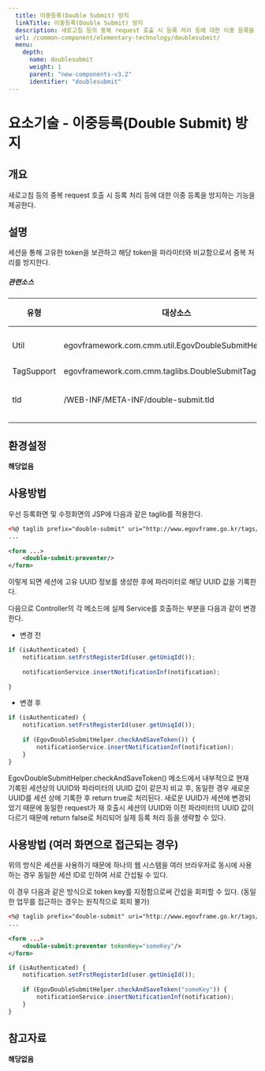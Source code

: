 ```yaml
---
  title: 이중등록(Double Submit) 방지
  linkTitle: 이중등록(Double Submit) 방지
  description: 새로고침 등의 중복 request 호출 시 등록 처리 등에 대한 이중 등록을 방지하는 기능을 제공한다.
  url: /common-component/elementary-technology/doublesubmit/
  menu:
    depth:
      name: doublesubmit
      weight: 1
      parent: "new-components-v3.2"
      identifier: "doublesubmit"
---
```




# 요소기술 - 이중등록(Double Submit) 방지

## 개요

 새로고침 등의 중복 request 호출 시 등록 처리 등에 대한 이중 등록을 방지하는 기능을 제공한다.

## 설명

 세션을 통해 고유한 token을 보관하고 해당 token을 파라미터와 비교함으로서 중복 처리를 방지한다.

##### 관련소스

| 유형 | 대상소스 | 설명 | 비고 |
| --- | --- | --- | --- |
| Util | egovframework.com.cmm.util.EgovDoubleSubmitHelper.java | 중복 방지 처리 관련 유틸리티 |  |
| TagSupport | egovframework.com.cmm.taglibs.DoubleSubmitTag.java | Tag class |  |
| tld | /WEB-INF/META-INF/double-submit.tld | tld(tag library description) 파일 |  |

## 환경설정

 **해당없음**

## 사용방법

 우선 등록화면 및 수정화면의 JSP에 다음과 같은 taglib를 적용한다.

```xml
<%@ taglib prefix="double-submit" uri="http://www.egovframe.go.kr/tags/double-submit/jsp" %>
...
 
<form ...>
    <double-submit:preventer/>
</form>
```

 이렇게 되면 세션에 고유 UUID 정보를 생성한 후에 파라미터로 해당 UUID 값을 기록한다.

 다음으로 Controller의 각 메소드에 실제 Service를 호출하는 부분을 다음과 같이 변경한다.

* 변경 전

```javascript
if (isAuthenticated) {
    notification.setFrstRegisterId(user.getUniqId());
 
    notificationService.insertNotificationInf(notification);
 
}
```

* 변경 후

```javascript
if (isAuthenticated) {
    notification.setFrstRegisterId(user.getUniqId());
 
    if (EgovDoubleSubmitHelper.checkAndSaveToken()) {  
        notificationService.insertNotificationInf(notification);
    }
}
```

 EgovDoubleSubmitHelper.checkAndSaveToken() 메소드에서 내부적으로 현재 기록된 세션상의 UUID와 파라미터의 UUID 값이 같은지 비교 후, 동일한 경우 새로운 UUID를 세션 상에 기록한 후 return true로 처리된다. 새로운 UUID가 세션에 변경되었기 때문에 동일한 request가 재 호출시 세션의 UUID와 이전 파라미터의 UUID 값이 다르기 때문에 return false로 처리되어 실제 등록 처리 등을 생략할 수 있다.

## 사용방법 (여러 화면으로 접근되는 경우)

 위의 방식은 세션을 사용하기 때문에 하나의 웹 시스템을 여러 브라우저로 동시에 사용하는 경우 동일한 세션 ID로 인하여 서로 간섭될 수 있다.

 이 경우 다음과 같은 방식으로 token key를 지정함으로써 간섭을 회피할 수 있다. (동일한 업무를 접근하는 경우는 원칙적으로 회피 불가)

```xml
<%@ taglib prefix="double-submit" uri="http://www.egovframe.go.kr/tags/double-submit/jsp" %>
...
 
<form ...>
    <double-submit:preventer tokenKey="someKey"/>
</form>
```

```javascript
if (isAuthenticated) {
    notification.setFrstRegisterId(user.getUniqId());
 
    if (EgovDoubleSubmitHelper.checkAndSaveToken("someKey")) {  
        notificationService.insertNotificationInf(notification);
    }
}
```

## 참고자료

 **해당없음**